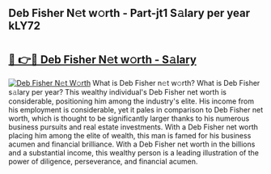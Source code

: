 ## Deb Fisher N𝚎t w𝚘rth - Part-jt1 S𝚊lary per year kLY72

# <h2><a href="http://gc0kgv.nevu.top/?p=Deb+Fisher">🔗 👉🔴 Deb Fisher N𝚎t w𝚘rth - S𝚊lary</a></h2>

[![Deb Fisher N𝚎t W𝚘rth](https://i.imgur.com/Oavwk0R.jpeg)](http://gc0kgv.nevu.top/?p=Deb+Fisher)
What is Deb Fisher n𝚎t w𝚘rth? What is Deb Fisher s𝚊lary per year?
This wealthy individual's Deb Fisher net worth is considerable, positioning him among the industry's elite. His income from his employment is considerable, yet it pales in comparison to Deb Fisher net worth, which is thought to be significantly larger thanks to his numerous business pursuits and real estate investments. With a Deb Fisher net worth placing him among the elite of wealth, this man is famed for his business acumen and financial brilliance. With a Deb Fisher net worth in the billions and a substantial income, this wealthy person is a leading illustration of the power of diligence, perseverance, and financial acumen.
